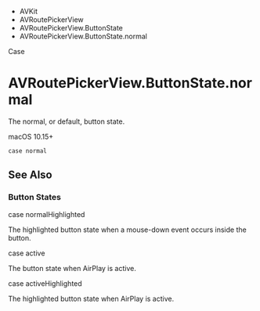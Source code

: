 

- AVKit
- AVRoutePickerView
- AVRoutePickerView.ButtonState
-  AVRoutePickerView.ButtonState.normal 

Case

# AVRoutePickerView.ButtonState.normal

The normal, or default, button state.

macOS 10.15+

``` source
case normal
```

## See Also

### Button States

case normalHighlighted

The highlighted button state when a mouse-down event occurs inside the button.

case active

The button state when AirPlay is active.

case activeHighlighted

The highlighted button state when AirPlay is active.

